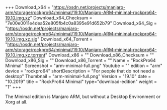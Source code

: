 +++
Download_x64 = "https://osdn.net/projects/manjaro-arm/storage/rockpro64/minimal/19.10/Manjaro-ARM-minimal-rockpro64-19.10.img.xz"
Download_x64_Checksum = "7e00e0011e4dea52e805fb4c0a8395e91d652b79"
Download_x64_Sig = "https://osdn.net/projects/manjaro-arm/storage/rockpro64/minimal/19.10/Manjaro-ARM-minimal-rockpro64-19.10.img.xz.sig"
Download_x64_Torrent = "https://osdn.net/projects/manjaro-arm/storage/rockpro64/minimal/19.10/Manjaro-ARM-minimal-rockpro64-19.10.img.xz.torrent"
Download_x86 = ""
Download_x86_Checksum = ""
Download_x86_Sig = ""
Download_x86_Torrent = ""
Name = "RockPro64 Minimal"
Screenshot = "arm-minimal-full.png"
Youtube = ""
edition = "arm"
device = "rockpro64"
shortDescription = "For people that do not need a desktop"
Thumbnail = "arm-minimal-full.png"
Version = "19.10"
date = "10.2019"
title = "RockPro64 Minimal"
type="download-edition"
weight = "1"
+++

The Minimal edition is Manjaro ARM, but without a Desktop Environment or Xorg at all.

